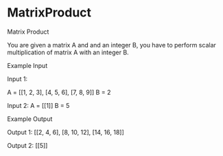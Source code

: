 # MatrixProduct

Matrix Product

You are given a matrix A and and an integer B, you have to perform scalar multiplication of matrix A with an integer B.

Example Input

Input 1:

A = [[1, 2, 3], [4, 5, 6], [7, 8, 9]] B = 2

Input 2: A = [[1]] B = 5

Example Output

Output 1: [[2, 4, 6], [8, 10, 12], [14, 16, 18]]

Output 2: [[5]]

